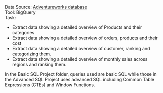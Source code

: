 Data Source: [Adventureworks database](https://learn.microsoft.com/en-us/sql/samples/adventureworks-install-configure?view=sql-server-ver16&tabs=ssms)  
Tool: BigQuery  
Task:

- Extract data showing a detailed overview of Products and their categories
- Extract data showing a detailed overview of orders, products and their cost
- Extract data showing a detailed overview of customer, ranking and categorizing them.
- Extract data showing a detailed overview of monthly sales across regions and ranking them.

In the Basic SQL Project folder, queries used are basic SQL while those in the Advanced SQL Project uses advanced SQL including Common Table Expressions (CTEs) and Window Functions.
